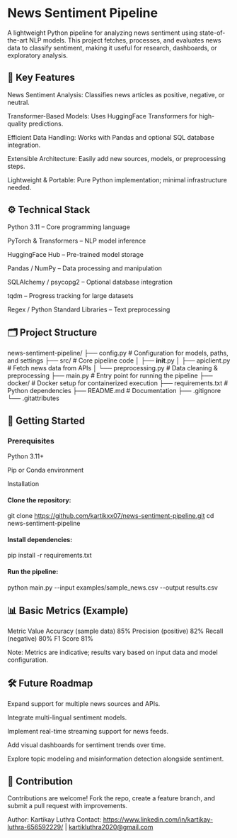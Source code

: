 # News Sentiment Pipeline
A lightweight Python pipeline for analyzing news sentiment using state-of-the-art NLP models. This project fetches, processes, and evaluates news data to classify sentiment, making it useful for research, dashboards, or exploratory analysis.

## 🔑 Key Features

News Sentiment Analysis: Classifies news articles as positive, negative, or neutral.

Transformer-Based Models: Uses HuggingFace Transformers for high-quality predictions.

Efficient Data Handling: Works with Pandas and optional SQL database integration.

Extensible Architecture: Easily add new sources, models, or preprocessing steps.

Lightweight & Portable: Pure Python implementation; minimal infrastructure needed.

## ⚙️ Technical Stack

Python 3.11 – Core programming language

PyTorch & Transformers – NLP model inference

HuggingFace Hub – Pre-trained model storage

Pandas / NumPy – Data processing and manipulation

SQLAlchemy / psycopg2 – Optional database integration

tqdm – Progress tracking for large datasets

Regex / Python Standard Libraries – Text preprocessing

## 🗂 Project Structure
news-sentiment-pipeline/
├── config.py                 # Configuration for models, paths, and settings
├── src/                      # Core pipeline code
│   ├── __init__.py
│   ├── apiclient.py          # Fetch news data from APIs
│   └── preprocessing.py      # Data cleaning & preprocessing
├── main.py                   # Entry point for running the pipeline
├── docker/                   # Docker setup for containerized execution
├── requirements.txt          # Python dependencies
├── README.md                 # Documentation
├── .gitignore
└── .gitattributes

## 🚀 Getting Started
### Prerequisites

Python 3.11+

Pip or Conda environment

Installation

#### Clone the repository:

git clone https://github.com/kartikxx07/news-sentiment-pipeline.git
cd news-sentiment-pipeline


#### Install dependencies:

pip install -r requirements.txt


#### Run the pipeline:

python main.py --input examples/sample_news.csv --output results.csv

## 📊 Basic Metrics (Example)
Metric	Value
Accuracy (sample data)	85%
Precision (positive)	82%
Recall (negative)	80%
F1 Score	81%

Note: Metrics are indicative; results vary based on input data and model configuration.

## 🛠 Future Roadmap

Expand support for multiple news sources and APIs.

Integrate multi-lingual sentiment models.

Implement real-time streaming support for news feeds.

Add visual dashboards for sentiment trends over time.

Explore topic modeling and misinformation detection alongside sentiment.

## 🤝 Contribution

Contributions are welcome! Fork the repo, create a feature branch, and submit a pull request with improvements.

Author: Kartikay Luthra
Contact: https://www.linkedin.com/in/kartikay-luthra-656592229/
 | kartikluthra2020@gmail.com
